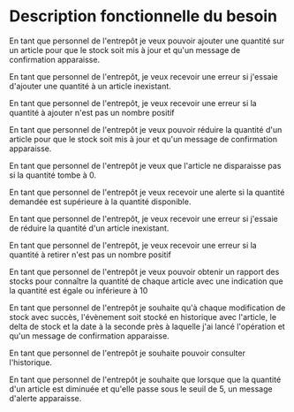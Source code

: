 # Description fonctionnelle du besoin

En tant que personnel de l'entrepôt je veux pouvoir ajouter une quantité sur un article pour que le stock soit mis à jour et qu'un message de confirmation apparaisse.

En tant que personnel de l'entrepôt, je veux recevoir une erreur si j'essaie d'ajouter une quantité à un article inexistant.

En tant que personnel de l'entrepôt, je veux recevoir une erreur si la quantité à ajouter n'est pas un nombre positif

En tant que personnel de l'entrepôt je veux pouvoir réduire la quantité d'un article pour que le stock soit mis à jour et qu'un message de confirmation apparaisse.

En tant que personnel de l'entrepôt je veux que l'article ne disparaisse pas si la quantité tombe à 0.

En tant que personnel de l'entrepôt je veux recevoir une alerte si la quantité demandée est supérieure à la quantité disponible.

En tant que personnel de l'entrepôt, je veux recevoir une erreur si j'essaie de réduire la quantité d'un article inexistant.

En tant que personnel de l'entrepôt, je veux recevoir une erreur si la quantité à retirer n'est pas un nombre positif

En tant que personnel de l'entrepôt je veux pouvoir obtenir un rapport des stocks pour connaître la quantité de chaque article avec une indication que la quantité est égale ou inférieure à 10

En tant que personnel de l'entrepôt je souhaite qu'à chaque modification de stock avec succès, l'évènement soit stocké en historique avec l'article, le delta de stock et la date à la seconde près à laquelle j'ai lancé l'opération et qu'un message de confirmation apparaisse.

En tant que personnel de l'entrepôt je souhaite pouvoir consulter l'historique.

En tant que personnel de l'entrepôt je souhaite que lorsque que la quantité d'un article est diminuée et qu'elle passe sous le seuil de 5, un message d'alerte apparaisse.